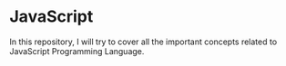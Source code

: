 # JavaScript
In this repository, I will try to cover all the important concepts related to JavaScript Programming Language.
